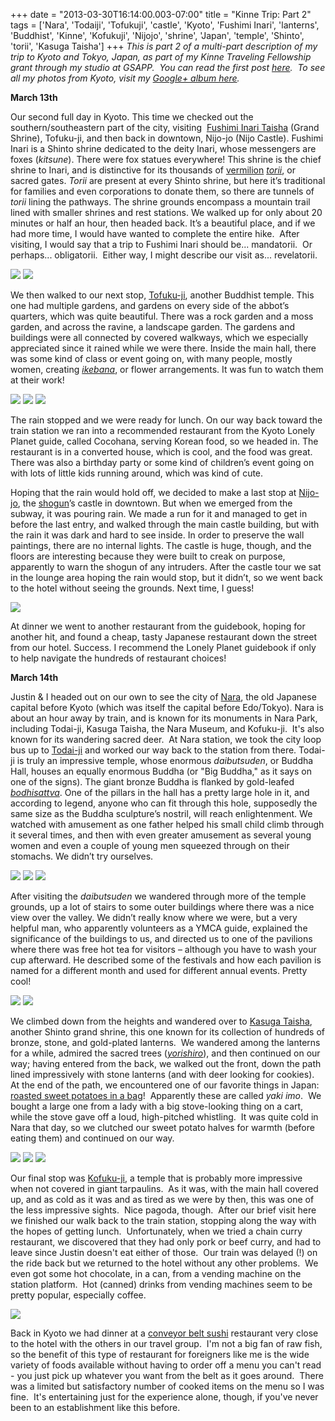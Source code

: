 +++
date = "2013-03-30T16:14:00.003-07:00"
title = "Kinne Trip: Part 2"
tags = ['Nara', 'Todaiji', 'Tofukuji', 'castle', 'Kyoto', 'Fushimi Inari', 'lanterns', 'Buddhist', 'Kinne', 'Kofukuji', 'Nijojo', 'shrine', 'Japan', 'temple', 'Shinto', 'torii', 'Kasuga Taisha']
+++
*This is part 2 of a multi-part description of my trip to Kyoto and Tokyo, Japan, as part of my Kinne Traveling Fellowship grant through my studio at GSAPP.  You can read the first post [here](http://notbuiltinaday.blogspot.com/2013/03/kinne-trip-japan.html).*  *To see all my photos from Kyoto, visit my [Google+ album here](https://plus.google.com/photos/100923770373915082594/albums/5856678497685681281?authkey=CJGaz77Lj4mqpwE).*

**March 13th** 

Our second full day in Kyoto. This time we checked out the southern/southeastern part of the city, visiting  [Fushimi Inari Taisha](http://en.wikipedia.org/wiki/Fushimi_Inari-taisha) (Grand Shrine), Tofuku-ji, and then back in downtown, Nijo-jo (Nijo Castle). Fushimi Inari is a Shinto shrine dedicated to the deity Inari, whose messengers are foxes (*kitsune*). There were fox statues everywhere! This shrine is the chief shrine to Inari, and is distinctive for its thousands of [vermilion](http://en.wikipedia.org/wiki/Vermilion) <a href="http://en.wikipedia.org/wiki/Torii">*torii*</a>, or sacred gates. *Torii* are present at every Shinto shrine, but here it’s traditional for families and even corporations to donate them, so there are tunnels of *torii* lining the pathways. The shrine grounds encompass a mountain trail lined with smaller shrines and rest stations. We walked up for only about 20 minutes or half an hour, then headed back. It’s a beautiful place, and if we had more time, I would have wanted to complete the entire hike.  After visiting, I would say that a trip to Fushimi Inari should be... mandatorii.  Or perhaps... obligatorii.  Either way, I might describe our visit as... revelatorii.

<img src="http://1.bp.blogspot.com/-VIZbvAnC3B0/UVdnka7fmAI/AAAAAAAAB7o/c8cbdbyBVQU/s1600/IMG_8519.jpg"/>

<img src="http://1.bp.blogspot.com/-5jSOIH6Apjs/UVdnlczcIkI/AAAAAAAAB74/-DCZlAs0iDE/s1600/IMG_8531.jpg"/>

We then walked to our next stop, [Tofuku-ji](http://en.wikipedia.org/wiki/T%C5%8Dfuku-ji), another Buddhist temple. This one had multiple gardens, and gardens on every side of the abbot’s quarters, which was quite beautiful. There was a rock garden and a moss garden, and across the ravine, a landscape garden. The gardens and buildings were all connected by covered walkways, which we especially appreciated since it rained while we were there. Inside the main hall, there was some kind of class or event going on, with many people, mostly women, creating <a href="http://en.wikipedia.org/wiki/Ikebana">*ikebana*</a>, or flower arrangements. It was fun to watch them at their work! 

<img src="http://2.bp.blogspot.com/-UF4C09z02X0/UVdnmYp-f-I/AAAAAAAAB8I/sWw8HVTCQGw/s1600/IMG_8570.jpg"/>

<img src="http://3.bp.blogspot.com/-cD0XKL9N_Fg/UVdnoZEI6_I/AAAAAAAAB8g/dFnYQ97rF_c/s1600/IMG_8587.jpg"/>

<img src="http://4.bp.blogspot.com/-2UiCtPHWSdM/UVdnprZigeI/AAAAAAAAB8w/yIcfZ7hbXA4/s1600/IMG_8603.jpg"/>

The rain stopped and we were ready for lunch. On our way back toward the train station we ran into a recommended restaurant from the Kyoto Lonely Planet guide, called Cocohana, serving Korean food, so we headed in. The restaurant is in a converted house, which is cool, and the food was great. There was also a birthday party or some kind of children’s event going on with lots of little kids running around, which was kind of cute. 

Hoping that the rain would hold off, we decided to make a last stop at [Nijo-jo](http://en.wikipedia.org/wiki/Nij%C5%8D_Castle), the [shogun](http://en.wikipedia.org/wiki/Shogun)’s castle in downtown. But when we emerged from the subway, it was pouring rain. We made a run for it and managed to get in before the last entry, and walked through the main castle building, but with the rain it was dark and hard to see inside. In order to preserve the wall paintings, there are no internal lights. The castle is huge, though, and the floors are interesting because they were built to creak on purpose, apparently to warn the shogun of any intruders. After the castle tour we sat in the lounge area hoping the rain would stop, but it didn’t, so we went back to the hotel without seeing the grounds. Next time, I guess!

<img src="http://3.bp.blogspot.com/-QEbZBoWtWJM/UVdnp1nCc1I/AAAAAAAAB84/kShUHB6R9gE/s1600/DSCN0491.JPG"/>

At dinner we went to another restaurant from the guidebook, hoping for another hit, and found a cheap, tasty Japanese restaurant down the street from our hotel. Success. I recommend the Lonely Planet guidebook if only to help navigate the hundreds of restaurant choices! 

**March 14th** 

Justin & I headed out on our own to see the city of [Nara](http://en.wikipedia.org/wiki/Nara,_Nara), the old Japanese capital before Kyoto (which was itself the capital before Edo/Tokyo). Nara is about an hour away by train, and is known for its monuments in Nara Park, including Todai-ji, Kasuga Taisha, the Nara Museum, and Kofuku-ji.  It's also known for its wandering sacred deer.  At Nara station, we took the city loop bus up to [Todai-ji](http://en.wikipedia.org/wiki/T%C5%8Ddai-ji) and worked our way back to the station from there. Todai-ji is truly an impressive temple, whose enormous *daibutsuden*, or Buddha Hall, houses an equally enormous Buddha (or "Big Buddha," as it says on one of the signs). The giant bronze Buddha is flanked by gold-leafed <a href="http://en.wikipedia.org/wiki/Bodhisattva">*bodhisattva*</a>. One of the pillars in the hall has a pretty large hole in it, and according to legend, anyone who can fit through this hole, supposedly the same size as the Buddha sculpture’s nostril, will reach enlightenment. We watched with amusement as one father helped his small child climb through it several times, and then with even greater amusement as several young women and even a couple of young men squeezed through on their stomachs. We didn’t try ourselves.

<img src="http://1.bp.blogspot.com/-T4H_zL4ENqo/UVdnsAjtc9I/AAAAAAAAB9I/A3F4e7S0vcE/s1600/IMG_8618.jpg"/>

<img src="http://1.bp.blogspot.com/-VX9KfDucCz4/UVdnswlWYgI/AAAAAAAAB9Q/V8vv_LiO62Y/s1600/IMG_8624.jpg"/>

<img src="http://4.bp.blogspot.com/-YZGH-ZFbe_Y/UVdnxYIY6XI/AAAAAAAAB94/7Bj7crD4rnk/s1600/IMG_8645.jpg"/>

After visiting the *daibutsuden* we wandered through more of the temple grounds, up a lot of stairs to some outer buildings where there was a nice view over the valley. We didn’t really know where we were, but a very helpful man, who apparently volunteers as a YMCA guide, explained the significance of the buildings to us, and directed us to one of the pavilions where there was free hot tea for visitors – although you have to wash your cup afterward. He described some of the festivals and how each pavilion is named for a different month and used for different annual events. Pretty cool!

<img src="http://2.bp.blogspot.com/-jfFRaJdq52k/UVdnzdhmvbI/AAAAAAAAB-Q/Q3vmYSDYE54/s1600/IMG_8675.jpg"/>

<img src="http://3.bp.blogspot.com/-Hoqsqgc9hfo/UVdww2hgLCI/AAAAAAAAB_8/kO8wKXyGOw8/s1600/IMG_8669.jpg"/>

We climbed down from the heights and wandered over to [Kasuga Taisha](http://en.wikipedia.org/wiki/Kasuga-taisha), another Shinto grand shrine, this one known for its collection of hundreds of bronze, stone, and gold-plated lanterns.  We wandered among the lanterns for a while, admired the sacred trees (<a href="http://en.wikipedia.org/wiki/Yorishiro">*yorishiro*</a>), and then continued on our way; having entered from the back, we walked out the front, down the path lined impressively with stone lanterns (and with deer looking for cookies).  At the end of the path, we encountered one of our favorite things in Japan: [roasted sweet potatoes in a bag](http://blog.alientimes.org/2012/02/yaki-imo-roasted-sweet-potatoes-provide-iconic-tastes-textures-colors-and-sounds-of-japanese-autumn-and-winter/)!  Apparently these are called *yaki imo*.  We bought a large one from a lady with a big stove-looking thing on a cart, while the stove gave off a loud, high-pitched whistling.  It was quite cold in Nara that day, so we clutched our sweet potato halves for warmth (before eating them) and continued on our way.

<img src="http://2.bp.blogspot.com/-SRjjm036Clk/UVdn0fgl6HI/AAAAAAAAB-Y/TBvsQLtzAkw/s1600/IMG_8683.jpg"/>

<img src="http://2.bp.blogspot.com/-R8UjjBkqM4Y/UVdn1Ilc2eI/AAAAAAAAB-g/aZDlaUybDqU/s1600/IMG_8687.jpg"/>

<img src="http://2.bp.blogspot.com/-dIcZTPDA300/UVdn2YE16ZI/AAAAAAAAB-o/hG2Y3TQxcm4/s1600/IMG_8690.jpg"/>

Our final stop was [Kofuku-ji](http://en.wikipedia.org/wiki/K%C5%8Dfuku-ji), a temple that is probably more impressive when not covered in giant tarpaulins.  As it was, with the main hall covered up, and as cold as it was and as tired as we were by then, this was one of the less impressive sights.  Nice pagoda, though.  After our brief visit here we finished our walk back to the train station, stopping along the way with the hopes of getting lunch.  Unfortunately, when we tried a chain curry restaurant, we discovered that they had only pork or beef curry, and had to leave since Justin doesn't eat either of those.  Our train was delayed (!) on the ride back but we returned to the hotel without any other problems.  We even got some hot chocolate, in a can, from a vending machine on the station platform.  Hot (canned) drinks from vending machines seem to be pretty popular, especially coffee.

<img src="http://1.bp.blogspot.com/-oN_PiR0wk6k/UVdn7BKrAII/AAAAAAAAB_I/WLfAgMm--S4/s1600/IMG_8710.jpg"/>

Back in Kyoto we had dinner at a [conveyor belt sushi](http://en.wikipedia.org/wiki/Conveyor_belt_sushi) restaurant very close to the hotel with the others in our travel group.  I'm not a big fan of raw fish, so the benefit of this type of restaurant for foreigners like me is the wide variety of foods available without having to order off a menu you can't read - you just pick up whatever you want from the belt as it goes around.  There was a limited but satisfactory number of cooked items on the menu so I was fine.  It's entertaining just for the experience alone, though, if you've never been to an establishment like this before.
